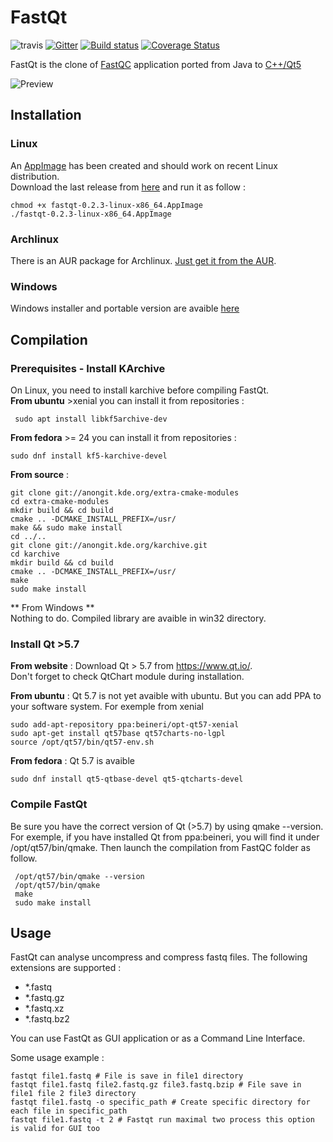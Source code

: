 # FastQt 

![travis](https://api.travis-ci.org/labsquare/fastQt.svg?branch=master) [![Gitter](https://badges.gitter.im/labsquare/fastQt.svg)](https://gitter.im/labsquare/fastQt?utm_source=badge&utm_medium=badge&utm_campaign=pr-badge) [![Build status](https://ci.appveyor.com/api/projects/status/skmgugijflggfq4x?svg=true)](https://ci.appveyor.com/project/dridk/fastqt) [![Coverage Status](https://coveralls.io/repos/github/labsquare/fastQt/badge.svg?branch=master)](https://coveralls.io/github/labsquare/fastQt?branch=master)   

FastQt is the clone of [FastQC](http://www.bioinformatics.babraham.ac.uk/projects/fastqc/) application ported 
from Java to [C++/Qt5](https://www.qt.io/) 


![Preview](https://raw.githubusercontent.com/labsquare/fastQt/master/screenshot.gif)

## Installation 

### Linux 
An [AppImage](http://appimage.org/) has been created and should work on recent Linux distribution.     
Download the last release from [here](https://github.com/labsquare/fastQt/releases/) and run it as follow : 

    chmod +x fastqt-0.2.3-linux-x86_64.AppImage
    ./fastqt-0.2.3-linux-x86_64.AppImage
    
### Archlinux
There is an AUR package for Archlinux. [Just get it from the AUR](https://aur.archlinux.org/packages/fastqt/).
 
### Windows 
Windows installer and portable version are avaible [here]( https://github.com/labsquare/fastQt/releases/)
        
## Compilation 
### Prerequisites - Install KArchive
On Linux, you need to install karchive before compiling FastQt.    
**From ubuntu** >xenial you can install it from repositories : 
 
     sudo apt install libkf5archive-dev

**From fedora** >= 24 you can install it from repositories :

    sudo dnf install kf5-karchive-devel

**From source** : 

    git clone git://anongit.kde.org/extra-cmake-modules
    cd extra-cmake-modules
    mkdir build && cd build    
    cmake .. -DCMAKE_INSTALL_PREFIX=/usr/
    make && sudo make install
    cd ../..
    git clone git://anongit.kde.org/karchive.git
    cd karchive
    mkdir build && cd build 
    cmake .. -DCMAKE_INSTALL_PREFIX=/usr/
    make 
    sudo make install
    
** From Windows **    
Nothing to do. Compiled library are avaible in win32 directory.  

### Install Qt >5.7

**From website** : Download Qt > 5.7 from https://www.qt.io/.   
Don't forget to check QtChart module during installation. 

**From ubuntu** : Qt 5.7 is not yet avaible with ubuntu. But you can add PPA to your software system. 
For exemple from xenial 

    sudo add-apt-repository ppa:beineri/opt-qt57-xenial
    sudo apt-get install qt57base qt57charts-no-lgpl
    source /opt/qt57/bin/qt57-env.sh

**From fedora** : Qt 5.7 is avaible

    sudo dnf install qt5-qtbase-devel qt5-qtcharts-devel 

### Compile FastQt 
Be sure you have the correct version of Qt (>5.7) by using qmake --version. For exemple, if you have installed Qt from ppa:beineri, you will find it under /opt/qt57/bin/qmake. Then launch the compilation from FastQC folder as follow.

     /opt/qt57/bin/qmake --version
     /opt/qt57/bin/qmake 
     make 
     sudo make install 

## Usage

FastQt can analyse uncompress and compress fastq files. The following extensions are supported :

- *.fastq
- *.fastq.gz
- *.fastq.xz
- *.fastq.bz2

You can use FastQt as GUI application or as a Command Line Interface.

Some usage example :

```
fastqt file1.fastq # File is save in file1 directory
fastqt file1.fastq file2.fastq.gz file3.fastq.bzip # File save in file1 file 2 file3 directory
fastqt file1.fastq -o specific_path # Create specific directory for each file in specific_path
fastqt file1.fastq -t 2 # Fastqt run maximal two process this option is valid for GUI too
```
